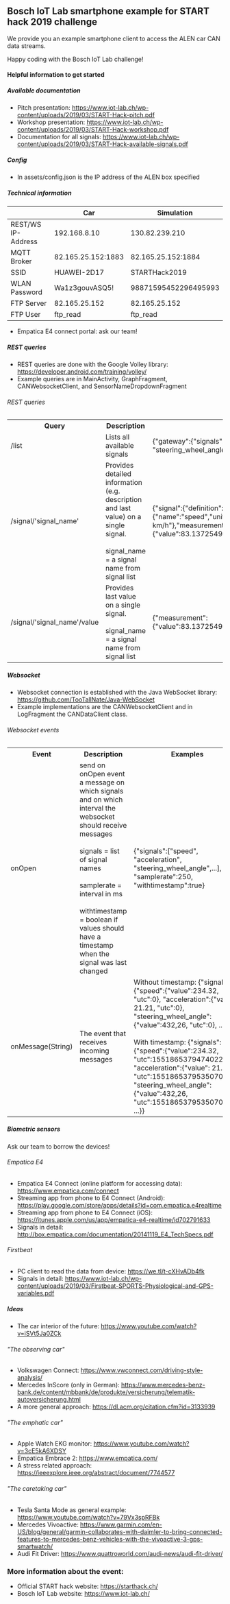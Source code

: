 ## Bosch IoT Lab smartphone example for START hack 2019 challenge

We provide you an example smartphone client to access the ALEN car CAN data streams.

Happy coding with the Bosch IoT Lab challenge!

#### Helpful information to get started

##### Available documentation
- Pitch presentation: https://www.iot-lab.ch/wp-content/uploads/2019/03/START-Hack-pitch.pdf
- Workshop presentation: https://www.iot-lab.ch/wp-content/uploads/2019/03/START-Hack-workshop.pdf
- Documentation for all signals: https://www.iot-lab.ch/wp-content/uploads/2019/03/START-Hack-available-signals.pdf

##### Config
- In assets/config.json is the IP address of the ALEN box specified

##### Technical information

|                    | Car                | Simulation               |
|--------------------|--------------------|--------------------------|
| REST/WS IP-Address | 192.168.8.10       | 130.82.239.210           |
| MQTT Broker        | 82.165.25.152:1883 | 82.165.25.152:1884       |
| SSID               | HUAWEI-2D17        | STARTHack2019 |
| WLAN Password      | Wa1z3gouvASQ5!     | 98871595452296495993     |
| FTP Server         | 82.165.25.152      | 82.165.25.152            |
| FTP User           | ftp_read           | ftp_read                 |
- Empatica E4 connect portal: ask our team!

##### REST queries
- REST queries are done with the Google Volley library: https://developer.android.com/training/volley/
- Example queries are in MainActivity, GraphFragment, CANWebsocketClient, and SensorNameDropdownFragment

###### REST queries
<table>
    <th>
        Query
    </th>
    <th>
        Description
    </th>
    <th>
        Examples
    </th>
    <tr>
        <td>
            /list
        </td>
        <td>
            Lists all available signals
        </td>
        <td>
            {"gateway":{"signals":["speed", "acceleration", "steering_wheel_angle",...]}}
        </td>
    </tr>
    <tr>
        <td>
            /signal/'signal_name'
        </td>
        <td>
            Provides detailed information (e.g. description and last value) on a single signal.<br \>
            <br \>
            signal_name = a signal name from signal list
        </td>
        <td>
            {"signal":{"definition":{"name":"speed","unit":"Unit_PerCent","description":"in km/h"},"measurement":{"value":83.13725490196077,"utc":1550761385086735000}}
        </td>
    </tr>
    <tr>
        <td>
            /signal/'signal_name'/value
        </td>
        <td>
            Provides last value on a single signal.<br \>
            <br \>
            signal_name = a signal name from signal list
        </td>
        <td>
            {"measurement":{"value":83.13725490196077,"utc":1550761385086735000}}
        </td>
    </tr>
</table>

##### Websocket
- Websocket connection is established with the Java WebSocket library: https://github.com/TooTallNate/Java-WebSocket
- Example implementations are the CANWebsocketClient and in LogFragment the CANDataClient class.

###### Websocket events
<table>
    <th>
        Event
    </th>
    <th>
        Description
    </th>
    <th>
        Examples
    </th>
    <tr>
        <td>
            onOpen
        </td>
        <td>
            send on onOpen event a message on which signals and on which interval the websocket should receive messages<br \>
            <br \>
            signals = list of signal names <br \>
            <br \>
            samplerate = interval in ms <br \>
            <br \>
            withtimestamp = boolean if values should have a timestamp when the signal was last changed
        </td>
        <td>
            {"signals":["speed", "acceleration", "steering_wheel_angle",...], "samplerate":250, "withtimestamp":true}
        </td>
    </tr>
    <tr>
        <td>
            onMessage(String)
        </td>
        <td>
            The event that receives incoming messages
        </td>
        <td>
            Without timestamp: {"signals": {"speed":{"value":234.32, "utc":0}, "acceleration":{"value": 21.21, "utc":0}, "steering_wheel_angle":{"value":432,26, "utc":0}, ...}}<br \>
            <br \>               
            With timestamp: {"signals": {"speed":{"value":234.32, "utc":1551865379474022000}, "acceleration":{"value": 21.21, "utc":1551865379535070000}, "steering_wheel_angle":{"value":432,26, "utc":1551865379535070000}, ...}}
        </td>
    </tr>
</table>

##### Biometric sensors
Ask our team to borrow the devices!
###### Empatica E4
- Empatica E4 Connect (online platform for accessing data): https://www.empatica.com/connect
- Streaming app from phone to E4 Connect (Android): https://play.google.com/store/apps/details?id=com.empatica.e4realtime
- Streaming app from phone to E4 Connect (iOS): https://itunes.apple.com/us/app/empatica-e4-realtime/id702791633
- Signals in detail: http://box.empatica.com/documentation/20141119_E4_TechSpecs.pdf
###### Firstbeat
- PC client to read the data from device: https://we.tl/t-cXHvADb4fk
- Signals in detail: https://www.iot-lab.ch/wp-content/uploads/2019/03/Firstbeat-SPORTS-Physiological-and-GPS-variables.pdf
##### Ideas
- The car interior of the future: https://www.youtube.com/watch?v=iSVt5Ja0ZCk
###### "The observing car"
- Volkswagen Connect: https://www.vwconnect.com/driving-style-analysis/
- Mercedes InScore (only in German): https://www.mercedes-benz-bank.de/content/mbbank/de/produkte/versicherung/telematik-autoversicherung.html
- A more general approach: https://dl.acm.org/citation.cfm?id=3133939
###### "The emphatic car"
- Apple Watch EKG monitor: https://www.youtube.com/watch?v=3cE5kA6XDSY
- Empatica Embrace 2: https://www.empatica.com/
- A stress related approach: https://ieeexplore.ieee.org/abstract/document/7744577
###### "The caretaking car"
- Tesla Santa Mode as general example: https://www.youtube.com/watch?v=79Vx3spRFBk
- Mercedes Vivoactive: https://www.garmin.com/en-US/blog/general/garmin-collaborates-with-daimler-to-bring-connected-features-to-mercedes-benz-vehicles-with-the-vivoactive-3-gps-smartwatch/
- Audi Fit Driver: https://www.quattroworld.com/audi-news/audi-fit-driver/

### More information about the event:
- Official START hack website: https://starthack.ch/
- Bosch IoT Lab website: https://www.iot-lab.ch/
